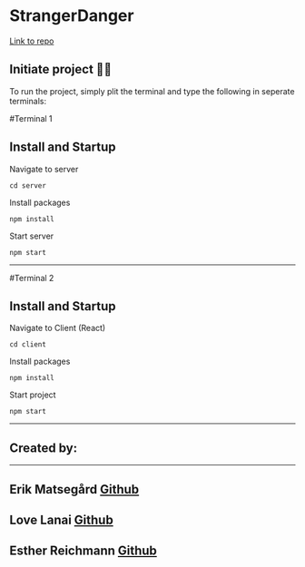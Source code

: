 # StrangerDanger


[Link to repo](https://github.com/matsegard/StrangerDanger)

## Initiate project 👨‍💻

To run the project, simply plit the terminal and type the following in seperate terminals:

#Terminal 1

## Install and Startup
Navigate to server
```
cd server
```
Install packages
```
npm install
```
Start server
```
npm start
```
---

#Terminal 2

## Install and Startup
Navigate to Client (React)
```
cd client
```
Install packages
```
npm install
```
Start project
```
npm start
```
---






## Created by:

---

## Erik Matsegård [**Github**](https://github.com/matsegard)

## Love Lanai [**Github**](https://github.com/lovelanai)

## Esther Reichmann [**Github**](https://github.com/ezzequ)
